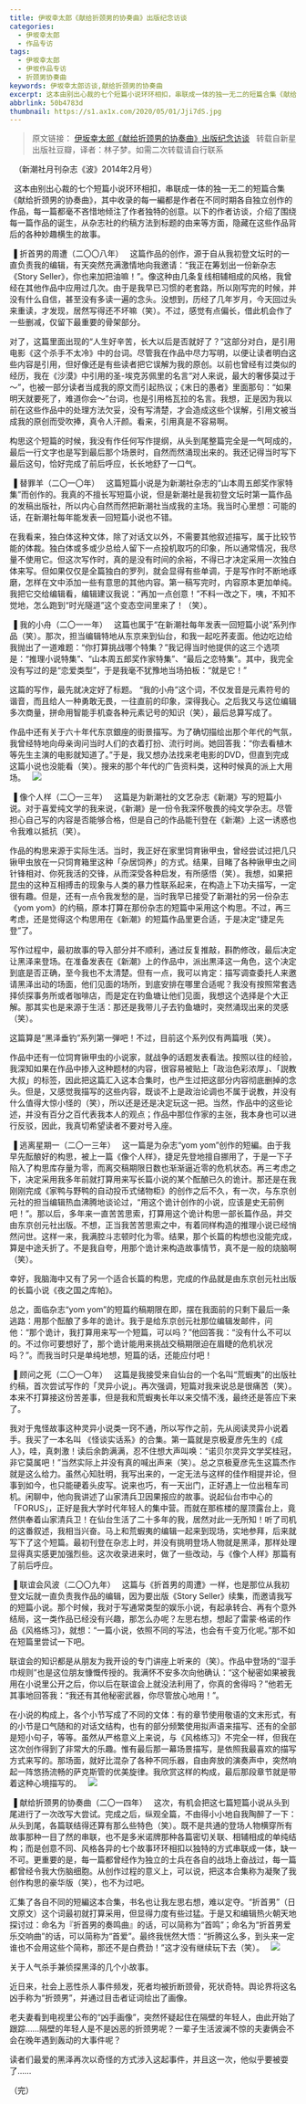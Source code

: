 ```yaml
---
title: 伊坂幸太郎《献给折颈男的协奏曲》出版纪念访谈
categories:
  - 伊坂幸太郎
  - 作品专访
tags:
  - 伊坂幸太郎
  - 伊坂作品专访
  - 折颈男协奏曲
keywords: 伊坂幸太郎访谈,献给折颈男的协奏曲
excerpt: 这本由别出心裁的七个短篇小说环环相扣，串联成一体的独一无二的短篇合集《献给折颈男的协奏曲》，其中收录的每一編都是作者在不同时期各自独立创作的作品，每一篇都毫不吝惜地倾注了作者独特的创意。以下的作者访谈，介绍了围绕每一篇作品的诞生，从杂志社的约稿方法到标题的由来等方面，隐藏在这些作品背后的各种妙趣横生的故事。
abbrlink: 50b4783d
thumbnail: https://s1.ax1x.com/2020/05/01/Jji7dS.jpg
---
```

> 原文链接：
[伊坂幸太郎《献给折颈男的协奏曲》出版纪念访谈](https://site.douban.com/newstarpress/widget/notes/9970652/note/557335292/)
&nbsp;
转载自新星出版社豆瓣，译者：林子梦。如需二次转载请自行联系

&nbsp;
（新潮社月刊杂志《波》2014年2月号）

&nbsp;
这本由别出心裁的七个短篇小说环环相扣，串联成一体的独一无二的短篇合集《献给折颈男的协奏曲》，其中收录的每一編都是作者在不同时期各自独立创作的作品，每一篇都毫不吝惜地倾注了作者独特的创意。以下的作者访谈，介绍了围绕每一篇作品的诞生，从杂志社的约稿方法到标题的由来等方面，隐藏在这些作品背后的各种妙趣横生的故事。

&nbsp;
▌折首男的周遭（二〇〇八年）
&nbsp;
这篇作品的创作，源于自从我初登文坛时的一直负责我的编辑，有天突然充满激情地向我邀请：“我正在筹划出一份新杂志《Story Seller》，你也来加把油嘛！”。像这种由几条复线相辅相成的风格，我曾经在其他作品中应用过几次。由于是我早已习惯的老套路，所以刚写完的时候，并没有什么自信，甚至没有多读一遍的念头。没想到，历经了几年岁月，今天回过头来重读，才发现，居然写得还不坏嘛（笑）。不过，感觉有点偏长，借此机会作了一些删减，仅留下最重要的骨架部分。

对了，这篇里面出现的“人生好辛苦，长大以后是否就好了？”这部分对白，是引用电影《这个杀手不太冷》中的台词。尽管我在作品中尽力写明，以便让读者明白这些内容是引用，但好像还是有些读者把它误解为我的原创。以前也曾经有过类似的经历，我在《沙漠》中引用的圣-埃克苏佩里的名言“对人来说，最大的奢侈莫过于～”，也被一部分读者当成我的原文而引起热议；《末日的愚者》里面那句：“如果明天就要死了，难道你会～”台词，也是引用格瓦拉的名言。我想，正是因为我以前在这些作品中的处理方法欠妥，没有写清楚，才会造成这些个误解，引用文被当成我的原创而受吹捧，真令人汗颜。看来，引用真是不容易啊。

构思这个短篇的时候，我没有作任何写作提纲，从头到尾整篇完全是一气呵成的，最后一行文字也是写到最后那个场景时，自然而然涌现出来的。我还记得当时写下最后这句，恰好完成了前后呼应，长长地舒了一口气。

&nbsp;
▌替罪羊（二〇一〇年）
&nbsp;
这篇短篇小说是为新潮社杂志的“山本周五郎奖作家特集”而创作的。我真的不擅长写短篇小说，但是新潮社是我初登文坛时第一篇作品的发稿出版社，所以内心自然而然把新潮社当成我的主场。我当时心里想：可能的话，在新潮社每年能发表一回短篇小说也不错。

在我看来，独白体这种文体，除了对话文以外，不需要其他叙述描写，属于比较节能的体裁。独白体或多或少总给人留下一点投机取巧的印象，所以通常情况，我尽量不使用它。但这次写作时，真的是没有时间的余裕，不得已才决定采用一次独白体来写。但如果仅仅是全篇独白的罗列，就会显得有些单调，于是写作时不断地琢磨，怎样在文中添加一些有意思的其他内容。第一稿写完时，内容原本更加单纯。我把它交给编辑看，编辑建议我说：“再加一点创意！”不料一改之下，咦，不知不觉地，怎么跑到“时光隧道”这个变态空间里来了！（笑）。

&nbsp;
▌我的小舟（二〇一一年）
&nbsp;
这篇也属于“在新潮社每年发表一回短篇小说”系列作品（笑）。那次，担当编辑特地从东京来到仙台，和我一起吃荞麦面。他边吃边给我抛出了一道难题：“你打算挑战哪个特集？”我记得当时他提供的这三个选项是：“推理小说特集”、“山本周五郎奖作家特集”、“最后之恋特集”。其中，我完全没有写过的是“恋爱类型”，于是我毫不犹豫地当场拍板：“就是它！”

这篇的写作，最先就决定好了标题。 “我的小舟”这个词，不仅发音是元素符号的谐音，而且给人一种勇敢无畏，一往直前的印象，深得我心。之后我又与这位编辑多次商量，拼命用智能手机查各种元素记号的知识（笑），最后总算写成了。

作品中还有关于六十年代东京銀座的街景描写。为了确切描绘出那个年代的气氛，我曾经特地向母亲询问当时人们的衣着打扮、流行时尚。她回答我：“你去看植木等先生主演的电影就知道了。”于是，我又想办法找来老电影的DVD，但直到完成这篇小说也没能看（笑）。搜来的那个年代的广告资料类，这种时候真的派上大用场。
&nbsp;
![](https://s1.ax1x.com/2020/05/01/JjiqiQ.jpg)

&nbsp;
▌像个人样（二〇一三年）
&nbsp;
这篇是为新潮社的文艺杂志《新潮》写的短篇小说。对于喜爱纯文学的我来说，《新潮》是一份令我深怀敬畏的纯文学杂志。尽管担心自己写的内容是否能够合格，但是自己的作品能刊登在《新潮》上这一诱惑也令我难以抵抗（笑）。

作品的构思来源于实际生活。当时，我正好在家里饲育锹甲虫，曾经尝试过把几只锹甲虫放在一只饲育箱里这种「杂居饲养」的方式。结果，目睹了各种锹甲虫之间针锋相对、你死我活的交锋，从而深受各种启发，有所感悟（笑）。我想，如果把昆虫的这种互相搏击的现象与人类的暴力性联系起来，在构造上下功夫描写，一定很有趣。但是，还有一点令我发愁的是，当时我早已接受了新潮社的另一份杂志《yom yom》的约稿，原本打算在那份杂志的短篇中采用这个构思。不过，再三考虑，还是觉得这个构思用在《新潮》的短篇作品里更合适，于是决定“捷足先登”了。

写作过程中，最初故事的导入部分并不顺利，通过反复推敲，斟酌修改，最后决定让黑泽来登场。在准备发表在《新潮》上的作品中，派出黒泽这一角色，这个决定到底是否正确，至今我也不太清楚。但有一点，我可以肯定：描写调查委托人来邀请黑泽出动的场面，他们见面的场所，到底安排在哪里合适呢？我没有按照常套选择侦探事务所或者咖啡店，而是定在钓鱼塘让他们见面，我想这个选择是个大正解。那其实也是来源于生活：那还是我带儿子去钓鱼塘时，突然涌现出来的灵感（笑）。

这篇算是“黑泽垂钓”系列第一弾吧！不过，目前这个系列仅有两篇哦（笑）。

作品中还有一位饲育锹甲虫的小说家，就战争的话题发表看法。按照以往的经验，我深知如果在作品中掺入这种题材的内容，很容易被贴上「政治色彩浓厚」、「説教大叔」的标签，因此把这篇汇入这本合集时，也产生过把这部分内容彻底删掉的念头。但是，又感觉我描写的这些内容，既谈不上是政治论调也不属于说教，并没有什么值得大惊小怪的（笑），所以还是还是决定玩这一把。当然，作品中的这些论述，并没有百分之百代表我本人的观点；作品中那位作家的主张，我本身也可以进行反驳，因此，我真切希望读者不要对号入座。

&nbsp;
▌逃离星期一（二〇一三年）
&nbsp;
这一篇是为杂志“yom yom”创作的短編。由于我早先酝酿好的构思，被上一篇《像个人样》，捷足先登地擅自挪用了，于是一下子陷入了构思库存量为零，而离交稿期限日数也渐渐逼近零的危机状态。再三考虑之下，决定采用我多年前就打算用来写长篇小说的某个酝酿已久的诡计。那还是在我刚刚完成《家鸭与野鸭的自动投币式储物柜》的创作之后不久，有一次，与东京创元社的担当编辑热血沸腾地谈论过，“用这个诡计创作的小说，应该是史无前例吧！”。那以后，多年来一直苦苦思索，打算用这个诡计构思一部长篇作品，并交由东京创元社出版。不想，正当我苦苦思索之中，有着同样构造的推理小说已经悄然问世。这样一来，我满腔斗志顿时化为零。结果，那个长篇的构想也没能完成，算是中途夭折了。不是我自夸，用那个诡计来构造故事情节，真不是一般的烧脑啊（笑）。

幸好，我脑海中又有了另一个适合长篇的构思，完成的作品就是由东京创元社出版的长篇小说《夜之国之库帕》。

总之，面临杂志“yom yom”的短篇约稿期限在即，摆在我面前的只剩下最后一条逃路：用那个酝酿了多年的诡计。我于是给东京创元社那位编辑发邮件，问他：“那个诡计，我打算用来写一个短篇，可以吗？”他回答我：“没有什么不可以的。不过你可要想好了，那个诡计能用来挑战交稿期限迫在眉睫的危机状况吗？”。而我当时只是单纯地想，短篇的话，还能应付吧！

&nbsp;
▌顾问之死（二〇一〇年）
&nbsp;
这篇是我接受来自仙台的一个名叫“荒蝦夷”的出版社约稿，首次尝试写作的「灵异小说」。再次强调，短篇对我来说总是很痛苦（笑）。本来不打算接这份苦差事，但是我和荒蝦夷长年以来交情不浅，最终还是答应下来了。

我对于鬼怪故事这种灵异小说类一窍不通，所以写作之前，先从阅读灵异小说着手。我买了一本名叫 《怪谈实话系》的合集。第一篇就是京极夏彦先生的《成人》，哇，真刺激！读后余韵满满，忍不住想大声叫唤：“诺贝尔灵异文学奖桂冠，非它莫属吧！”当然实际上并没有真的喊出声来（笑）。总之京极夏彦先生这篇杰作就是这么给力。虽然心知肚明，我写出来的，一定无法与这样的佳作相提并论，但事到如今，也只能硬着头皮写。说来也巧，有一天出门，正好遇上一位出租车司机。闲聊中，他向我讲述了山家清兵卫因果报应的故事。说起仙台市中心的「FORUS」，正好是我大学时代年轻人的集中营。而就在那栋楼的屋顶露台上，竟然供奉着山家清兵卫！在仙台生活了二十多年的我，居然对此一无所知！听了司机的这番叙述，我相当兴奋。马上和荒蝦夷的编辑一起来到现场，实地参拜，后来就写下了这个短篇。最初刊登在杂志上时，并没有挑明登场人物就是黑泽，那样处理显得真实感更加强烈些。这次收录进来时，做了一些改动，与《像个人样》那篇有了前后呼应。

&nbsp;
▌联谊会风波（二〇〇九年）
&nbsp;
这篇与《折首男的周遭》一样，也是那位从我初登文坛就一直负责我作品的编辑，因为要出版《Story Seller》续集，而邀请我写的短篇小说。那个时候，我对于写通常类型的娱乐小说，有起承转合、再有个意外结局，这一类作品已经没有兴趣，那怎么办呢？左思右想，想起了雷蒙·格诺的作品《风格练习》，就想：“一篇小说，依照不同的写法，也会有千变万化呢。”那不如在短篇里尝试一下吧。

联谊会的知识都是从朋友为我开设的专门讲座上听来的（笑）。作品中登场的“湿手巾规则”也是这位朋友慷慨传授的。我满怀不安多次向他确认：“这个秘密如果被我用在小说里公开之后，你以后在联谊会上就没法利用了，你真的舍得吗？”他若无其事地回答我：“我还有其他秘密武器，你尽管放心地用！”。

在小说的构成上，各个小节写成了不同的文体：有的章节使用敬语的文末形式，有的小节是口气随和的对话文结构，也有的部分频繁使用拟声语来描写、还有的全部是短小句子，等等。虽然从严格意义上来说，与《风格练习》不完全一样，但我在这次创作得到了非常大的乐趣。惟有最后那一幕场景描写，是依照我最喜欢的描写方式来写的。那场面，就好比混杂了各种不同乐器，自由奔放的演奏声中，突然响起一阵悠扬流畅的萨克斯管的优美旋律。我欣赏这样的构成，最后那段章节就是带着这种心境描写的。
&nbsp;
![](https://s1.ax1x.com/2020/05/01/JjiHIg.jpg)

&nbsp;
▌献给折颈男的协奏曲（二〇一四年）
&nbsp;
这次，有机会把这七篇短篇小说从头到尾进行了一次改写大尝试。完成之后，纵观全篇，不由得小小地自我陶醉了一下：从头到尾，各篇联结得还算有那么些特色（笑）。既不是共通的登场人物横穿所有故事那种一目了然的串联，也不是多米诺牌那种各篇密切关联、相辅相成的单纯结构；而是创意不同、风格各异的七个故事环环相扣以独特的方式串联成一体，缺一不可。更重要的是，每一篇都曾经作为独立的士兵在各自的战场上奋战过，每一篇都曾经令我大伤脑细胞。从创作过程的意义上，可以说，把这本合集称为凝聚了我创作构思的豪华版（笑），也不为过吧。

汇集了各自不同的短編这本合集，书名也让我左思右想，难以定夺。“折首男”（日文原文）这个词最初就打算采用，但显得力度有些过猛。于是又和编辑热火朝天地探讨过：命名为『折首男的奏鸣曲』的话，可以简称为“首鸣”；命名为“折首男爱乐交响曲”的话，可以简称为“首爱”。最终我恍然大悟：“折腾这么多，到头来一定谁也不会用这些个简称，那还不是白费劲！”这才没有继续玩下去（笑）。
&nbsp;
![](https://s1.ax1x.com/2020/05/01/JjiLGj.jpg)

关于人气杀手兼侦探黑泽的几个小故事。

近日来，社会上恶性杀人事件频发，死者均被折断颈骨，死状奇特。舆论界将这名凶手称为“折颈男”，并通过目击者证词绘出了画像。

老夫妻看到电视里公布的“凶手画像”，突然怀疑起住在隔壁的年轻人，由此开始了跟踪……隔壁的年轻人是不是凶恶的折颈男呢？一辈子生活波澜不惊的夫妻俩会不会在晚年遇到轰动的大事件呢？

读者们最爱的黑泽再次以奇怪的方式涉入这起事件，并且这一次，他似乎要被耍了…… 

（完）
